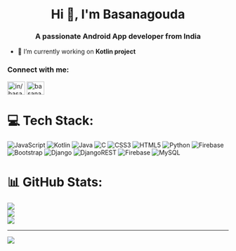 <h1 align="center">Hi 👋, I'm Basanagouda</h1>
<h3 align="center">A passionate Android App developer from India</h3>

- 🔭 I’m currently working on **Kotlin project**

<h3 align="left">Connect with me:</h3>
<p align="left">
<a href="https://linkedin.com/in/in/basanagouda-d-b36523339" target="blank"><img align="center" src="https://raw.githubusercontent.com/rahuldkjain/github-profile-readme-generator/master/src/images/icons/Social/linked-in-alt.svg" alt="in/basanagouda-d-b36523339" height="30" width="40" /></a>
<a href="https://www.leetcode.com/basanagouda25" target="blank"><img align="center" src="https://raw.githubusercontent.com/rahuldkjain/github-profile-readme-generator/master/src/images/icons/Social/leet-code.svg" alt="basanagouda25" height="30" width="40" /></a>
</p>

# 💻 Tech Stack:
![JavaScript](https://img.shields.io/badge/javascript-%23323330.svg?style=for-the-badge&logo=javascript&logoColor=%23F7DF1E) ![Kotlin](https://img.shields.io/badge/kotlin-%237F52FF.svg?style=for-the-badge&logo=kotlin&logoColor=white) ![Java](https://img.shields.io/badge/java-%23ED8B00.svg?style=for-the-badge&logo=openjdk&logoColor=white) ![C](https://img.shields.io/badge/c-%2300599C.svg?style=for-the-badge&logo=c&logoColor=white) ![CSS3](https://img.shields.io/badge/css3-%231572B6.svg?style=for-the-badge&logo=css3&logoColor=white) ![HTML5](https://img.shields.io/badge/html5-%23E34F26.svg?style=for-the-badge&logo=html5&logoColor=white) ![Python](https://img.shields.io/badge/python-3670A0?style=for-the-badge&logo=python&logoColor=ffdd54) ![Firebase](https://img.shields.io/badge/firebase-%23039BE5.svg?style=for-the-badge&logo=firebase) ![Bootstrap](https://img.shields.io/badge/bootstrap-%238511FA.svg?style=for-the-badge&logo=bootstrap&logoColor=white) ![Django](https://img.shields.io/badge/django-%23092E20.svg?style=for-the-badge&logo=django&logoColor=white) ![DjangoREST](https://img.shields.io/badge/DJANGO-REST-ff1709?style=for-the-badge&logo=django&logoColor=white&color=ff1709&labelColor=gray) ![Firebase](https://img.shields.io/badge/firebase-a08021?style=for-the-badge&logo=firebase&logoColor=ffcd34) ![MySQL](https://img.shields.io/badge/mysql-4479A1.svg?style=for-the-badge&logo=mysql&logoColor=white)
# 📊 GitHub Stats:
![](https://github-readme-stats.vercel.app/api?username=Basanagouda25&theme=dark&hide_border=false&include_all_commits=false&count_private=false)<br/>
![](https://nirzak-streak-stats.vercel.app/?user=Basanagouda25&theme=dark&hide_border=false)<br/>
![](https://github-readme-stats.vercel.app/api/top-langs/?username=Basanagouda25&theme=dark&hide_border=false&include_all_commits=false&count_private=false&layout=compact)

---
[![](https://visitcount.itsvg.in/api?id=Basanagouda25&icon=0&color=0)](https://visitcount.itsvg.in)

<!-- Proudly created with GPRM ( https://gprm.itsvg.in ) -->

<!--<p><img align="center" src="https://github-readme-stats.vercel.app/api/top-langs?username=basanagouda25&show_icons=true&locale=en&layout=compact" alt="basanagouda25" /></p>-->
